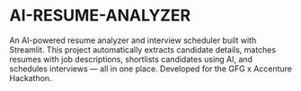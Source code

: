 # AI-RESUME-ANALYZER
An AI-powered resume analyzer and interview scheduler built with Streamlit. This project automatically extracts candidate details, matches resumes with job descriptions, shortlists candidates using AI, and schedules interviews — all in one place. Developed for the GFG x Accenture Hackathon.
